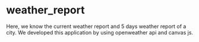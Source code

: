 # weather_report
Here, we know the current weather report and 5 days weather report of a city. We developed this application by using openweather api and canvas js.
